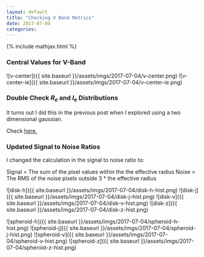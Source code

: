 ```yaml
---
layout: default
title: "Checking V Band Metrics"
date: 2017-07-04
categories:
---
```


{% include mathjax.html  %}

### Central Values for V-Band

![v-center]({{ site.baseurl }}/assets/imgs/2017-07-04/v-center.png)
![v-center-ie]({{ site.baseurl }}/assets/imgs/2017-07-04/v-center-ie.png)

### Double Check $R_e$ and $I_e$ Distributions

It turns out I did this in the previous post when I explored using a two dimensional gaussian.

Check [here.](https://ryanhausen.github.io/galaxy-classification/2017/05/23/using-a-gaussian-to-describe-effective-radius-and-axis-ratio.html)

### Updated Signal to Noise Ratios

I changed the calculation in the signal to noise ratio to:

Signal = The sum of the pixel values within the the effective radius
Noise = The RMS of the noise pixels outside 3 * the effective radius

![disk-h]({{ site.baseurl }}/assets/imgs/2017-07-04/disk-h-hist.png)
![disk-j]({{ site.baseurl }}/assets/imgs/2017-07-04/disk-j-hist.png)
![disk-v]({{ site.baseurl }}/assets/imgs/2017-07-04/disk-v-hist.png)
![disk-z]({{ site.baseurl }}/assets/imgs/2017-07-04/disk-z-hist.png)

![spheroid-h]({{ site.baseurl }}/assets/imgs/2017-07-04/spheroid-h-hist.png)
![spheroid-j]({{ site.baseurl }}/assets/imgs/2017-07-04/spheroid-j-hist.png)
![spheroid-v]({{ site.baseurl }}/assets/imgs/2017-07-04/spheroid-v-hist.png)
![spheroid-z]({{ site.baseurl }}/assets/imgs/2017-07-04/spheroid-z-hist.png)